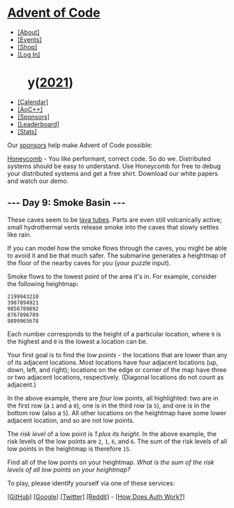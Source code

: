 <div>

<div>

# [Advent of Code](/)

-   [\[About\]](/2021/about)
-   [\[Events\]](/2021/events)
-   [\[Shop\]](https://teespring.com/stores/advent-of-code)
-   [\[Log In\]](/2021/auth/login)

</div>

<div>

#        <span class="title-event-wrap">y(</span>[2021](/2021)<span class="title-event-wrap">)</span>

-   [\[Calendar\]](/2021)
-   [\[AoC++\]](/2021/support)
-   [\[Sponsors\]](/2021/sponsors)
-   [\[Leaderboard\]](/2021/leaderboard)
-   [\[Stats\]](/2021/stats)

</div>

</div>

<div id="sidebar">

<div id="sponsor">

<div class="quiet">

Our [sponsors](/2021/sponsors) help make Advent of Code possible:

</div>

<div class="sponsor">

[Honeycomb](https://rick379856.typeform.com/to/oQ0e2jpi?utm_source=event&utm_medium=ad&utm_campaign=adventofcode2021) -
You like performant, correct code. So do we. Distributed systems should
be easy to understand. Use Honeycomb for free to debug your distributed
systems and get a free shirt. Download our white papers and watch our
demo.

</div>

</div>

</div>

<div role="main">

## --- Day 9: Smoke Basin ---

These caves seem to be [lava
tubes](https://en.wikipedia.org/wiki/Lava_tube). Parts are even still
volcanically active; small hydrothermal vents release smoke into the
caves that slowly <span
title="This was originally going to be a puzzle about watersheds, but we're already under water.">settles
like rain</span>.

If you can model how the smoke flows through the caves, you might be
able to avoid it and be that much safer. The submarine generates a
heightmap of the floor of the nearby caves for you (your puzzle input).

Smoke flows to the lowest point of the area it's in. For example,
consider the following heightmap:

    2199943210
    3987894921
    9856789892
    8767896789
    9899965678

Each number corresponds to the height of a particular location, where
`9` is the highest and `0` is the lowest a location can be.

Your first goal is to find the *low points* - the locations that are
lower than any of its adjacent locations. Most locations have four
adjacent locations (up, down, left, and right); locations on the edge or
corner of the map have three or two adjacent locations, respectively.
(Diagonal locations do not count as adjacent.)

In the above example, there are *four* low points, all highlighted: two
are in the first row (a `1` and a `0`), one is in the third row (a `5`),
and one is in the bottom row (also a `5`). All other locations on the
heightmap have some lower adjacent location, and so are not low points.

The *risk level* of a low point is *1 plus its height*. In the above
example, the risk levels of the low points are `2`, `1`, `6`, and `6`.
The sum of the risk levels of all low points in the heightmap is
therefore `15`.

Find all of the low points on your heightmap. *What is the sum of the
risk levels of all low points on your heightmap?*

To play, please identify yourself via one of these services:

[\[GitHub\]](/auth/github) [\[Google\]](/auth/google)
[\[Twitter\]](/auth/twitter) [\[Reddit\]](/auth/reddit) <span
class="quiet">- [\[How Does Auth Work?\]](/about#faq_auth)</span>

</div>

